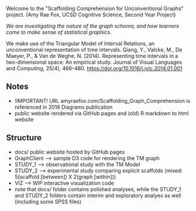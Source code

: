 Welcome to the "Scaffolding Comprehension for Unconventional Graphs" project. 
(Amy Rae Fox, UCSD Cognitive Science, Second Year Project)

_We are investigating the nature of the graph schema, and how learners come to make sense of statistical graphics._

We make use of the Triangular Model of Interval Relations, an unconventional representation of time intervals.
Qiang, Y., Valcke, M., De Maeyer, P., & Van de Weghe, N. (2014). Representing time intervals in a two-dimensional space: An empirical study. Journal of Visual Languages and Computing, 25(4), 466–480. https://doi.org/10.1016/j.jvlc.2014.01.001


## Notes
- !IMPORTANT! URL amyraefox.com/Scaffolding_Graph_Comprehension is referenced in 2018 Diagrams publication 
- public website rendered via GitHub pages and (old) R markdown to html website 

## Structure
- docs/ public website hosted by GitHub pages
- GraphClient --> sample D3 code for rendering the TM graph
- STUDY_1 --> observational study with the TM Model
- STUDY_2 --> experimental study comparing explicit scaffolds (mixed: 5(scaffold [between]) X 2(graph [within]))
- VIZ --> WIP interactive visualization code 
- note that docs/ folder contains polished analyses, while the STUDY_1 and STUDY_2 folders contain interim and exploratory analyes as well (including some SPSS files)


